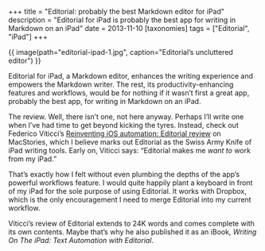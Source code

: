 +++
title = "Editorial: probably the best Markdown editor for iPad"
description = "Editorial for iPad is probably the best app for writing in Markdown on an iPad"
date = 2013-11-10
[taxonomies]
tags = ["Editorial", "iPad"]
+++

{{ image(path="editorial-ipad-1.jpg", caption="Editorial’s uncluttered editor") }}

Editorial for iPad, a Markdown editor, enhances the writing experience and empowers the Markdown writer. The rest, its productivity-enhancing features and workflows, would be for nothing if it wasn’t first a great app, probably the best app, for writing in Markdown on an iPad.

The review. Well, there isn’t one, not here anyway. Perhaps I’ll write one when I’ve had time to get beyond kicking the tyres. Instead, check out Federico Viticci’s [Reinventing iOS automation: Editorial review](http://www.macstories.net/linked/editorial-for-ipad/) on MacStories, which I believe marks out Editorial as the Swiss Army Knife of iPad writing tools. Early on, Viticci says: “Editorial makes me *want to* work from my iPad.”

That’s exactly how I felt without even plumbing the depths of the app’s powerful workflows feature. I would quite happily plant a keyboard in front of my iPad for the sole purpose of using Editorial. It works with Dropbox, which is the only encouragement I need to merge Editorial into my current workflow.

Viticci’s review of Editorial extends to 24K words and comes complete with its own contents. Maybe that’s why he also published it as an iBook, *Writing On The iPad: Text Automation with Editorial*.